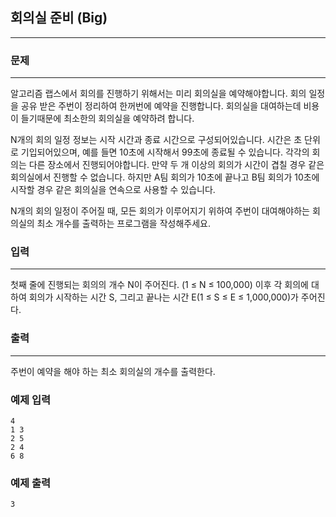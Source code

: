## 회의실 준비 (Big)
***
### 문제
***
알고리즘 랩스에서 회의를 진행하기 위해서는 미리 회의실을 예약해야합니다. 회의 일정을 공유 받은 주번이 정리하여 한꺼번에 예약을 진행합니다. 회의실을 대여하는데 비용이 들기때문에 최소한의 회의실을 예약하려 합니다.

N개의 회의 일정 정보는 시작 시간과 종료 시간으로 구성되어있습니다. 시간은 초 단위로 기입되어있으며, 예를 들면 10초에 시작해서 99초에 종료될 수 있습니다. 각각의 회의는 다른 장소에서 진행되어야합니다. 만약 두 개 이상의 회의가 시간이 겹칠 경우 같은 회의실에서 진행할 수 없습니다. 하지만 A팀 회의가 10초에 끝나고 B팀 회의가 10초에 시작할 경우 같은 회의실을 연속으로 사용할 수 있습니다.

N개의 회의 일정이 주어질 때, 모든 회의가 이루어지기 위하여 주번이 대여해야하는 회의실의 최소 개수를 출력하는 프로그램을 작성해주세요.

### 입력
***
첫째 줄에 진행되는 회의의 개수 N이 주어진다. (1 ≤ N ≤ 100,000) 이후 각 회의에 대하여 회의가 시작하는 시간 S, 그리고 끝나는 시간 E(1 ≤ S ≤ E ≤ 1,000,000)가 주어진다.  
 

### 출력
***
주번이 예약을 해야 하는 최소 회의실의 개수를 출력한다.  

### 예제 입력
```
4
1 3
2 5
2 4
6 8
```
### 예제 출력
```
3
```
